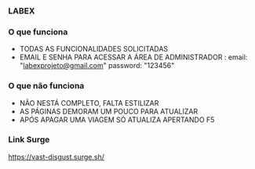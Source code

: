 ### LABEX

### O que funciona
- TODAS AS FUNCIONALIDADES SOLICITADAS
-  EMAIL E SENHA PARA ACESSAR A ÁREA DE ADMINISTRADOR : email: "labexprojeto@gmail.com" password: "123456"

### O que não funciona
- NÃO NESTÁ COMPLETO, FALTA ESTILIZAR
- AS PÁGINAS DEMORAM UM POUCO PARA ATUALIZAR
- APÓS APAGAR UMA VIAGEM SÓ ATUALIZA APERTANDO F5

### Link Surge 
https://vast-disgust.surge.sh/
